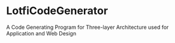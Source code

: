 # LotfiCodeGenerator
A Code Generating Program for Three-layer Architecture used for Application and Web Design
